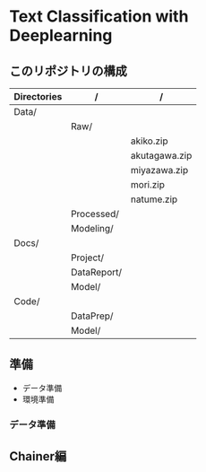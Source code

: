 Text Classification with Deeplearning 
===
## このリポジトリの構成

|Directories|/|/|
|--|--|--|
|Data/|||
||Raw/||
|||akiko.zip|
|||akutagawa.zip|
|||miyazawa.zip|
|||mori.zip|
|||natume.zip|
||Processed/||
||Modeling/||
|Docs/|||
||Project/||
||DataReport/||
||Model/||
|Code/|||
||DataPrep/||
||Model/||




## 準備
- データ準備
- 環境準備

### データ準備


## Chainer編

